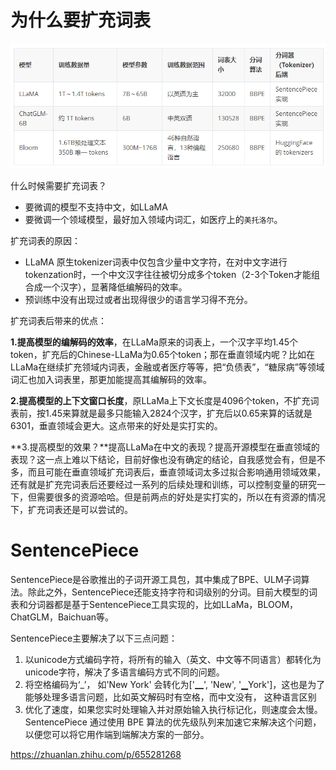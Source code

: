 # 为什么要扩充词表

![image-20231215161532656](images/image-20231215161532656.png)

什么时候需要扩充词表？

* 要微调的模型不支持中文，如LLaMA
* 要微调一个领域模型，最好加入领域内词汇，如医疗上的`美托洛尔`。



扩充词表的原因：

- LLaMA 原生tokenizer词表中仅包含少量中文字符，在对中文字进行tokenzation时，一个中文汉字往往被切分成多个token（2-3个Token才能组合成一个汉字），显著降低编解码的效率。
- 预训练中没有出现过或者出现得很少的语言学习得不充分。



扩充词表后带来的优点：

**1.提高模型的编解码的效率**，在LLaMa原来的词表上，一个汉字平均1.45个token，扩充后的Chinese-LLaMa为0.65个token；那在垂直领域内呢？比如在LLaMa在继续扩充领域内词表，金融或者医疗等等，把“负债表”，“糖尿病”等领域词汇也加入词表里，那更加能提高其编解码的效率。

**2.提高模型的上下文窗口长度**，原LLaMa上下文长度是4096个token，不扩充词表前，按1.45来算就是最多只能输入2824个汉字，扩充后以0.65来算的话就是6301，垂直领域会更大。这点带来的好处是实打实的。

**3.提高模型的效果？**提高LLaMa在中文的表现？提高开源模型在垂直领域的表现？这一点上难以下结论，目前好像也没有确定的结论，自我感觉会有，但是不多，而且可能在垂直领域扩充词表后，垂直领域词太多过拟合影响通用领域效果，还有就是扩充完词表后还要经过一系列的后续处理和训练，可以控制变量的研究一下，但需要很多的资源哈哈。但是前两点的好处是实打实的，所以在有资源的情况下，扩充词表还是可以尝试的。



# SentencePiece

SentencePiece是谷歌推出的子词开源工具包，其中集成了BPE、ULM子词算法。除此之外，SentencePiece还能支持字符和词级别的分词。目前大模型的词表和分词器都是基于SentencePiece工具实现的，比如LLaMa，BLOOM，ChatGLM，Baichuan等。

SentencePiece主要解决了以下三点问题：

1. 以unicode方式编码字符，将所有的输入（英文、中文等不同语言）都转化为unicode字符，解决了多语言编码方式不同的问题。
2. 将空格编码为‘_’， 如'New York' 会转化为['▁', 'New', '▁York']，这也是为了能够处理多语言问题，比如英文解码时有空格，而中文没有， 这种语言区别
3. 优化了速度，如果您实时处理输入并对原始输入执行标记化，则速度会太慢。 SentencePiece 通过使用 BPE 算法的优先级队列来加速它来解决这个问题，以便您可以将它用作端到端解决方案的一部分。

https://zhuanlan.zhihu.com/p/655281268

